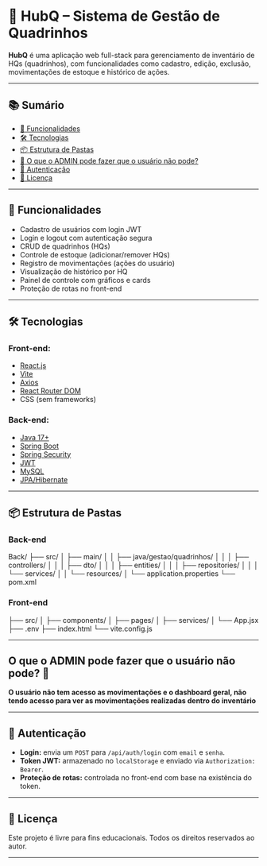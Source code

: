 # 🧠 HubQ – Sistema de Gestão de Quadrinhos

**HubQ** é uma aplicação web full-stack para gerenciamento de inventário de HQs (quadrinhos), com funcionalidades como cadastro, edição, exclusão, movimentações de estoque e histórico de ações.

---

## 📚 Sumário

- [🎯 Funcionalidades](#-funcionalidades)
- [🛠️ Tecnologias](#-tecnologias)
- [📦 Estrutura de Pastas](#-estrutura-de-pastas)
- [🤔 O que o ADMIN pode fazer que o usuário não pode?](#-o-que-o-admin-pode-fazer-que-o-usuário-não-pode)
- [🔐 Autenticação](#-autenticação)
- [📄 Licença](#-licença)

---

## 🎯 Funcionalidades

- Cadastro de usuários com login JWT
- Login e logout com autenticação segura
- CRUD de quadrinhos (HQs)
- Controle de estoque (adicionar/remover HQs)
- Registro de movimentações (ações do usuário)
- Visualização de histórico por HQ
- Painel de controle com gráficos e cards
- Proteção de rotas no front-end

---

## 🛠️ Tecnologias

### Front-end:
- [React.js](https://reactjs.org/)
- [Vite](https://vitejs.dev/)
- [Axios](https://axios-http.com/)
- [React Router DOM](https://reactrouter.com/)
- CSS (sem frameworks)

### Back-end:
- [Java 17+](https://www.oracle.com/java/)
- [Spring Boot](https://spring.io/projects/spring-boot)
- [Spring Security](https://spring.io/projects/spring-security)
- [JWT](https://jwt.io/)
- [MySQL](https://www.mysql.com/)
- [JPA/Hibernate](https://hibernate.org/)

---

## 📦 Estrutura de Pastas

### Back-end
Back/
├── src/
│ ├── main/
│ │ ├── java/gestao/quadrinhos/
│ │ │ ├── controllers/
│ │ │ ├── dto/
│ │ │ ├── entities/
│ │ │ ├── repositories/
│ │ │ └── services/
│ │ └── resources/
│ └── application.properties
└── pom.xml


### Front-end
├── src/
│ ├── components/
│ ├── pages/
│ ├── services/
│ └── App.jsx
├── .env
├── index.html
└── vite.config.js


---
## O que o ADMIN pode fazer que o usuário não pode? 🤔

**O usuário não tem acesso as movimentações e o dashboard geral, não tendo acesso para ver as movimentações realizadas dentro do inventário**

---
## 🔐 Autenticação

- **Login:** envia um `POST` para `/api/auth/login` com `email` e `senha`.
- **Token JWT:** armazenado no `localStorage` e enviado via `Authorization: Bearer`.
- **Proteção de rotas:** controlada no front-end com base na existência do token.

---

## 📄 Licença

Este projeto é livre para fins educacionais. Todos os direitos reservados ao autor.

---

